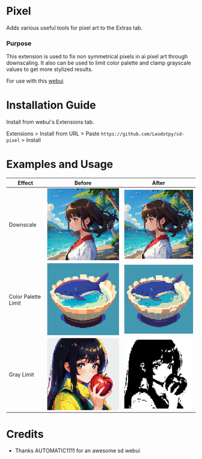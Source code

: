 # Pixel
Adds various useful tools for pixel art to the Extras tab.

### Purpose
This extension is used to fix non symmetrical pixels in ai pixel art through downscaling.
It also can be used to limit color palette and clamp grayscale values to get more stylized results.

For use with this [webui](https://github.com/AUTOMATIC1111/stable-diffusion-webui)

# Installation Guide
Install from webui's Extensions tab.

Extensions > Install from URL > Paste `https://github.com/Leodotpy/sd-pixel` > Install

# Examples and Usage

| Effect  | Before | After |
|---------|--------|-------|
| Downscale | ![](examples/before-downscale2.png) | ![](examples/after-downscale2.png) |
| Color Palette Limit | ![](examples/before-palette.png) | ![](examples/after-palette.png) |
| Gray Limit | ![](examples/before-gray.png) | ![bad apple](examples/after-gray.png) |



# Credits
* Thanks AUTOMATIC1111 for an awesome sd webui
